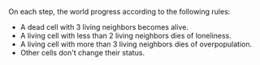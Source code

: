 On each step, the world progress according to the following rules:
 * A dead cell with 3 living neighbors becomes alive.
 * A living cell with less than 2 living neighbors dies of loneliness.
 * A living cell with more than 3 living neighbors dies of overpopulation.
 * Other cells don't change their status.
